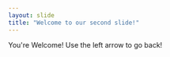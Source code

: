```yaml
---
layout: slide
title: "Welcome to our second slide!"
---
```

You're Welcome!
Use the left arrow to go back!
